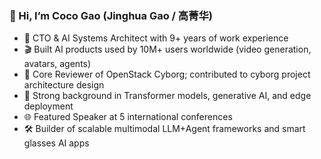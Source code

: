 ### 👋 Hi, I’m Coco Gao (Jinghua Gao / 高菁华)

- 🚀 CTO & AI Systems Architect with 9+ years of work experience
- 🎬 Built AI products used by 10M+ users worldwide (video generation, avatars, agents)
- 🔧 Core Reviewer of OpenStack Cyborg; contributed to cyborg project architecture design
- 🧠 Strong background in Transformer models, generative AI, and edge deployment
- 🌐 Featured Speaker at 5 international conferences
- 🛠️ Builder of scalable multimodal LLM+Agent frameworks and smart glasses AI apps
